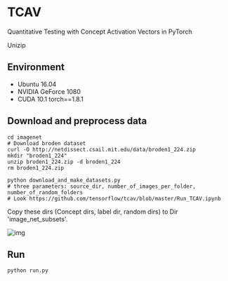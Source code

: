 # TCAV
Quantitative Testing with Concept Activation Vectors in PyTorch

Unizip

## Environment
- Ubuntu 16.04
- NVIDIA GeForce 1080
- CUDA 10.1
torch==1.8.1

## Download and preprocess data
```
cd imagenet
# Download broden dataset
curl -O http://netdissect.csail.mit.edu/data/broden1_224.zip
mkdir "broden1_224"
unzip broden1_224.zip -d broden1_224
rm broden1_224.zip
```
```
python download_and_make_datasets.py
# three parameters: source_dir, number_of_images_per_folder, number_of_random_folders
# Look https://github.com/tensorflow/tcav/blob/master/Run_TCAV.ipynb
```
Copy these dirs (Concept dirs, label dir, random dirs) to Dir 'image_net_subsets'.

![img](img/fig1.png)

## Run
```
python run.py
```
